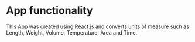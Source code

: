 # App functionality
This App was created using React.js and converts units of measure such as Length, Weight, Volume, Temperature, Area and Time.